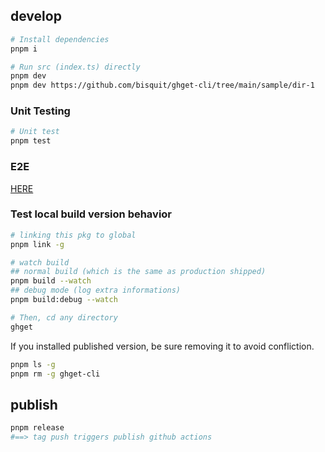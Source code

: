 ## develop

```sh
# Install dependencies
pnpm i

# Run src (index.ts) directly
pnpm dev
pnpm dev https://github.com/bisquit/ghget-cli/tree/main/sample/dir-1
```

### Unit Testing

```sh
# Unit test
pnpm test
```

### E2E

[HERE](e2e/README.md)

### Test local build version behavior

```sh
# linking this pkg to global
pnpm link -g

# watch build
## normal build (which is the same as production shipped)
pnpm build --watch
## debug mode (log extra informations)
pnpm build:debug --watch

# Then, cd any directory
ghget
```

If you installed published version, be sure removing it to avoid confliction.

```sh
pnpm ls -g
pnpm rm -g ghget-cli
```

## publish

```sh
pnpm release
#==> tag push triggers publish github actions
```
